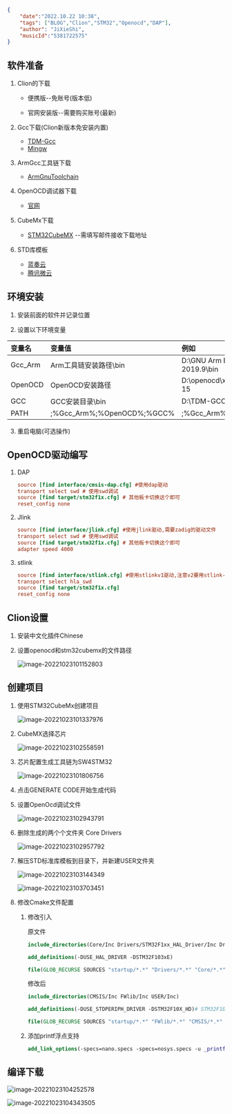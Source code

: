 ```json
{
    "date":"2022.10.22 10:38",
    "tags": ["BLOG","Clion","STM32","Openocd","DAP"],
    "author": "JiXieShi",
    "musicId":"5381722575"
}
```

## 软件准备

1. Clion的下载

   - 便携版--免账号(版本低)

     [Clion2021.1.2]: https://www.ghxi.com/clion.html	"果壳剥壳"

   - 官网安装版--需要购买账号(最新)

     [最新]: https://www.jetbrains.com/clion/	"Jetbrains"

2. Gcc下载(Clion新版本免安装内置)
   - [TDM-Gcc](https://jmeubank.github.io/tdm-gcc/)
   - [Mingw](https://www.mingw-w64.org/downloads/)

3. ArmGcc工具链下载
   - [ArmGnuToolchain](https://developer.arm.com/downloads/-/gnu-rm)

4. OpenOCD调试器下载
   - [官网](https://openocd.org/)

5. CubeMx下载
   - [STM32CubeMX](https://www.st.com/content/st_com/en/products/development-tools/software-development-tools/stm32-software-development-tools/stm32-configurators-and-code-generators/stm32cubemx.html#get-software) --需填写邮件接收下载地址

6. STD库模板

   - [蓝奏云](https://jxsjxs.lanzoui.com/i2QgR0eeyvsh)
   - [腾讯微云](https://share.weiyun.com/PtNvmJe1)

## 环境安装

1. 安装前面的软件并记录位置

2. 设置以下环境变量

| 变量名  | 变量值                     | 例如                                       |
| :------ | :------------------------- | :----------------------------------------- |
| Gcc_Arm | Arm工具链安装路径\bin      | D:\GNU Arm Embedded Toolchain\9 2019.9\bin |
| OpenOCD | OpenOCD安装路径            | D:\openocd\xpack-openocd-0.10.0-15         |
| GCC     | GCC安装目录\bin            | D:\TDM-GCC-64\bin                          |
| PATH    | ;%Gcc_Arm%;%OpenOCD%;%GCC% | ;%Gcc_Arm%;%OpenOCD%;%GCC%                 |

3. 重启电脑(可选操作)

## OpenOCD驱动编写

1. DAP

   ```ini
   source [find interface/cmsis-dap.cfg] #使用dap驱动
   transport select swd # 使用swd调试
   source [find target/stm32f1x.cfg] # 其他板卡切换这个即可
   reset_config none
   ```

2. Jlink

   ```ini
   source [find interface/jlink.cfg] #使用jlink驱动,需要zadig的驱动文件
   transport select swd # 使用swd调试
   source [find target/stm32f1x.cfg] # 其他板卡切换这个即可
   adapter speed 4000
   ```

3. stlink

   ```ini
   source [find interface/stlink.cfg] #使用stlinkv1驱动,注意v2要用stlink-v2.cfg或者stlink-v2-1.cfg
   transport select hla_swd
   source [find target/stm32f1x.cfg]
   reset_config none
   ```

## Clion设置

1. 安装中文化插件Chinese

2. 设置openocd和stm32cubemx的文件路径

   ![image-20221023101152803](https://i.imgur.com/V56hrwl.png)


## 创建项目

1. 使用STM32CubeMx创建项目

   ![image-20221023101337976](https://i.imgur.com/bgbxvjh.png)

2. CubeMX选择芯片

   ![image-20221023102558591](https://i.imgur.com/RA9alXp.png)

4. 芯片配置生成工具链为SW4STM32

   ![image-20221023101806756](https://i.imgur.com/P4jjrQv.png)

5. 点击GENERATE CODE开始生成代码

6. 设置OpenOcd调试文件

   ![image-20221023102943791](https://i.imgur.com/pbPYgCc.png)

7. 删除生成的两个个文件夹 Core Drivers

   ![image-20221023102957792](https://i.imgur.com/adjbrH7.png)

7. 解压STD标准库模板到目录下，并新建USER文件夹

   ![image-20221023103144349](https://i.imgur.com/oaIdBAE.png)

   ![image-20221023103703451](https://i.imgur.com/HC2z5UK.png)

9. 修改Cmake文件配置

   1. 修改引入

      原文件
      
      ```cmake
      include_directories(Core/Inc Drivers/STM32F1xx_HAL_Driver/Inc Drivers/STM32F1xx_HAL_Driver/Inc/Legacy Drivers/CMSIS/Device/ST/STM32F1xx/Include Drivers/CMSIS/Include)
      
      add_definitions(-DUSE_HAL_DRIVER -DSTM32F103xE)
      
      file(GLOB_RECURSE SOURCES "startup/*.*" "Drivers/*.*" "Core/*.*")
      ```
      
      修改后
      
      ```cmake
      include_directories(CMSIS/Inc FWlib/Inc USER/Inc)
      
      add_definitions(-DUSE_STDPERIPH_DRIVER -DSTM32F10X_HD)# STM32F10X_HD根据芯片设置
      
      file(GLOB_RECURSE SOURCES "startup/*.*" "FWlib/*.*" "CMSIS/*.*" "USER/*.*")
      ```
   
   2. 添加printf浮点支持
   
      ```cmake
      add_link_options(-specs=nano.specs -specs=nosys.specs -u _printf_float)
      ```

## 编译下载

![image-20221023104252578](https://i.imgur.com/45fvpND.png)

![image-20221023104343505](https://i.imgur.com/XEvT87P.png)
